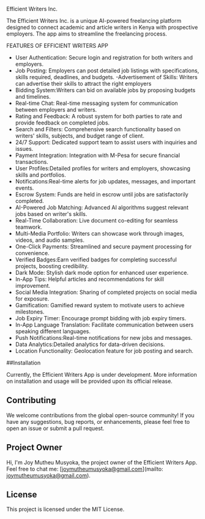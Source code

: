  Efficient Writers Inc.

The Efficient Writers Inc. is a unique AI-powered freelancing platform designed to connect academic and article writers in Kenya with prospective employers. The app aims to streamline the freelancing process. 

FEATURES OF EFFICIENT WRITERS APP 

- User Authentication: Secure login and registration for both writers and employers.
- Job Posting: Employers can post detailed job listings with specifications, skills required, deadlines, and budgets.
-Advertisement of Skills: Writers can advertise their skills to attract the right employers 
- Bidding System:Writers can bid on available jobs by proposing budgets and timelines.
- Real-time Chat: Real-time messaging system for communication between employers and writers.
- Rating and Feedback: A robust system for both parties to rate and provide feedback on completed jobs.
- Search and Filters: Comprehensive search functionality based on writers' skills, subjects, and budget range of client.
- 24/7 Support: Dedicated support team to assist users with inquiries and issues.
- Payment Integration: Integration with M-Pesa for secure financial transactions.
- User Profiles:Detailed profiles for writers and employers, showcasing skills and portfolios.
- Notifications:Real-time alerts for job updates, messages, and important events.
- Escrow System: Funds are held in escrow until jobs are satisfactorily completed.
- AI-Powered Job Matching: Advanced AI algorithms suggest relevant jobs based on writer's skills.
- Real-Time Collaboration: Live document co-editing for seamless teamwork.
- Multi-Media Portfolio: Writers can showcase work through images, videos, and audio samples.
- One-Click Payments: Streamlined and secure payment processing for convenience.
- Verified Badges:Earn verified badges for completing successful projects, boosting credibility.
- Dark Mode: Stylish dark mode option for enhanced user experience.
- In-App Tips: Helpful articles and recommendations for skill improvement.
- Social Media Integration: Sharing of completed projects on social media for exposure.
- Gamification: Gamified reward system to motivate users to achieve milestones.
- Job Expiry Timer: Encourage prompt bidding with job expiry timers.
- In-App Language Translation: Facilitate communication between users speaking different languages.
- Push Notifications:Real-time notifications for new jobs and messages.
- Data Analytics:Detailed analytics for data-driven decisions.
- Location Functionality: Geolocation feature for job posting and search.

##Installation

Currently, the Efficient Writers App is under development. More information on installation and usage will be provided upon its official release.

## Contributing

We welcome contributions from the global open-source community! If you have any suggestions, bug reports, or enhancements, please feel free to open an issue or submit a pull request.

## Project Owner

Hi, I'm Joy Mutheu Musyoka, the project owner of the Efficient Writers App. Feel free to chat me:  [joymutheumusyoka@gmail.com](mailto: joymutheumusyoka@gmail.com).

## License

This project is licensed under the MIT License.
